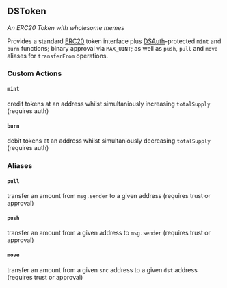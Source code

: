 <h2>DSToken
  <small class="text-muted">
    <a href="https://github.com/dapphub/ds-token"><span class="fa fa-github"></span></a>
  </small>
</h2>

_An ERC20 Token with wholesome memes_

Provides a standard [ERC20] token interface plus [DSAuth]-protected
`mint` and `burn` functions; binary approval via `MAX_UINT`; as well as
`push`, `pull` and `move` aliases for `transferFrom` operations.

[ERC20]: https://theethereum.wiki/w/index.php/ERC20_Token_Standard
[DSAuth]: https://dapp.tools/dappsys/ds-auth

### Custom Actions

#### `mint`
credit tokens at an address whilst simultaniously increasing `totalSupply` 
(requires auth)

#### `burn`
debit tokens at an address whilst simultaniously decreasing `totalSupply` 
(requires auth)

### Aliases

#### `pull`
transfer an amount from `msg.sender` to a given address (requires trust or 
approval)

#### `push`
transfer an amount from a given address to `msg.sender` (requires trust or 
approval)

#### `move`
transfer an amount from a given `src` address to a given `dst` address (requires
trust or approval)
